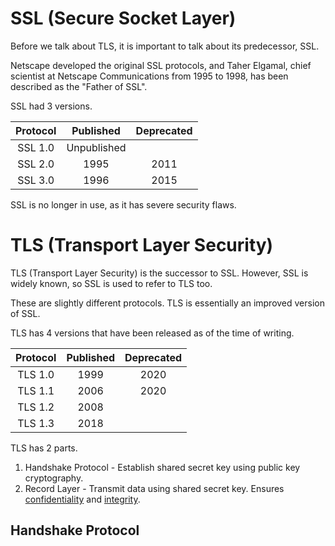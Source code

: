 
# SSL (Secure Socket Layer)

Before we talk about TLS, it is important to talk about its predecessor, SSL.

Netscape developed the original SSL protocols, and Taher Elgamal, chief scientist at Netscape Communications from 1995 to 1998, has been described as the "Father of SSL".

SSL had 3 versions.

|Protocol| Published |Deprecated|
|:------:|:---------:|:--------:|
|SSL 1.0 |Unpublished|          |
|SSL 2.0 |   1995    |   2011   |
|SSL 3.0 |   1996    |   2015   |

SSL is no longer in use, as it has severe security flaws.


# TLS (Transport Layer Security)

TLS (Transport Layer Security) is the successor to SSL. However, SSL is widely known, so SSL is used to refer to TLS too.

These are slightly different protocols. TLS is essentially an improved version of SSL.

TLS has 4 versions that have been released as of the time of writing.

|Protocol|Published|Deprecated|
|:------:|:-------:|:--------:|
|TLS 1.0 |  1999   |   2020   |
|TLS 1.1 |  2006   |   2020   |
|TLS 1.2 |  2008   |          |
|TLS 1.3 |  2018   |          |

TLS has 2 parts.
1. Handshake Protocol - Establish shared secret key using public key cryptography.
2. Record Layer - Transmit data using shared secret key. Ensures [confidentiality](../../../principles%20and%20standards%20of%20infosec/CIA%20triad/CIA%20triad.md#Confidentiality) and [integrity](../../../principles%20and%20standards%20of%20infosec/CIA%20triad/CIA%20triad.md#Integrity).

## Handshake Protocol


